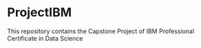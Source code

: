 # ProjectIBM

This repository contains the Capstone Project of IBM Professional Certificate in Data Science
